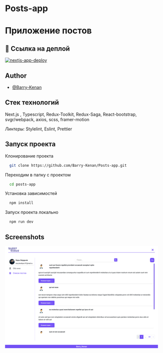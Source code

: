 # Posts-app

# Приложение постов

## 🔗 Ссылка на деплой
[![nextjs-app-deploy](https://skillicons.dev/icons?i=nextjs)](https://posts-app-five.vercel.app/)

## Author

- [@Barry-Kenan](https://github.com/Barry-Kenan)

## Стек технологий

Next.js , Typescript, Redux-Toolkit, Redux-Saga, React-bootstrap, svgr/webpack, axios, scss, framer-motion

_Линтеры:_ Stylelint, Eslint, Prettier

## Запуск проекта

Клонирование проекта

```bash
  git clone https://github.com/Barry-Kenan/Posts-app.git
```

Переходим в папку с проектом

```bash
  cd posts-app
```

Установка зависимостей

```bash
  npm install
```

Запуск проекта локально

```bash
  npm run dev
```

## Screenshots

![App Screenshot](<https://github.com/Barry-Kenan/Posts-app/blob/70635d6c4d086f733bba01a26b88ca789c6f9fea/src/assets/posts-app.png>)
